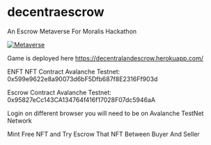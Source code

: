 # decentraescrow
An Escrow Metaverse For Moralis Hackathon

[![Metaverse](https://img.youtube.com/vi/n8xoBIX-fLk/0.jpg)](https://youtu.be/n8xoBIX-fLk)


Game is deployed here https://decentralandescrow.herokuapp.com/

ENFT NFT Contract Avalanche Testnet: 0x599e9622e8a90073d6bF5Dfb687f8E2316Ff903d

Escrow Contract Avalanche Testnet: 0x95827eCc143CA134764f416f17028F07dc5946aA

Login on different browser you will need to be on Avalanche TestNet Network

Mint Free NFT and Try Escrow That NFT Between Buyer And Seller
